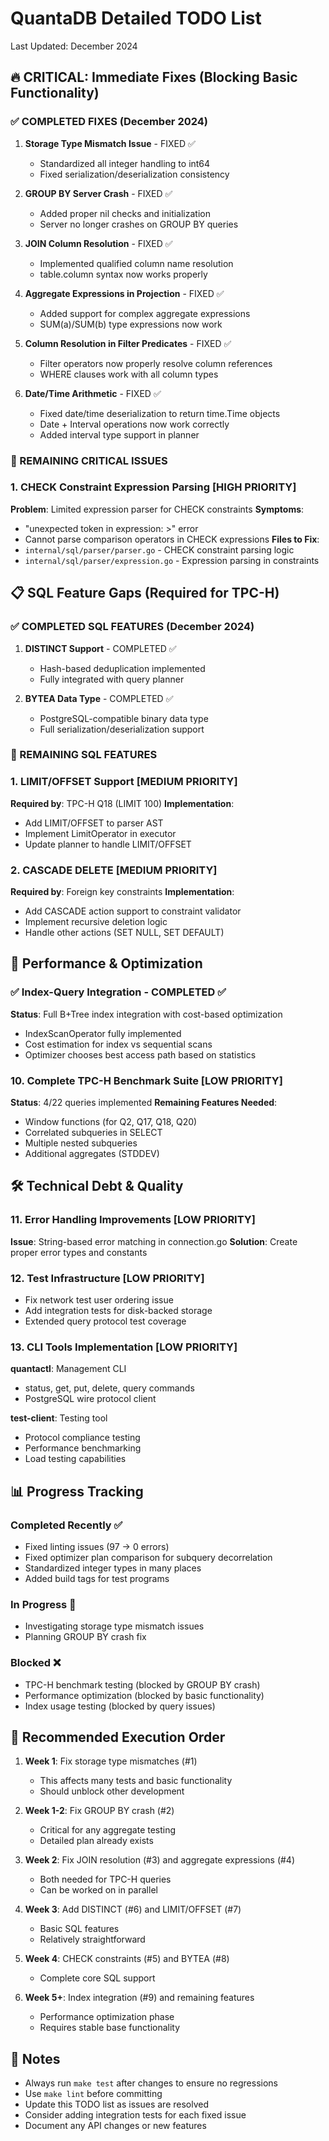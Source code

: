 # QuantaDB Detailed TODO List
Last Updated: December 2024

## 🔥 CRITICAL: Immediate Fixes (Blocking Basic Functionality)

### ✅ COMPLETED FIXES (December 2024)

1. **Storage Type Mismatch Issue** - FIXED ✅
   - Standardized all integer handling to int64
   - Fixed serialization/deserialization consistency

2. **GROUP BY Server Crash** - FIXED ✅
   - Added proper nil checks and initialization
   - Server no longer crashes on GROUP BY queries

3. **JOIN Column Resolution** - FIXED ✅
   - Implemented qualified column name resolution
   - table.column syntax now works properly

4. **Aggregate Expressions in Projection** - FIXED ✅
   - Added support for complex aggregate expressions
   - SUM(a)/SUM(b) type expressions now work

5. **Column Resolution in Filter Predicates** - FIXED ✅
   - Filter operators now properly resolve column references
   - WHERE clauses work with all column types

6. **Date/Time Arithmetic** - FIXED ✅
   - Fixed date/time deserialization to return time.Time objects
   - Date + Interval operations now work correctly
   - Added interval type support in planner

### 🚧 REMAINING CRITICAL ISSUES

### 1. CHECK Constraint Expression Parsing [HIGH PRIORITY]
**Problem**: Limited expression parser for CHECK constraints
**Symptoms**:
- "unexpected token in expression: >" error
- Cannot parse comparison operators in CHECK expressions
**Files to Fix**:
- `internal/sql/parser/parser.go` - CHECK constraint parsing logic
- `internal/sql/parser/expression.go` - Expression parsing in constraints

## 📋 SQL Feature Gaps (Required for TPC-H)

### ✅ COMPLETED SQL FEATURES (December 2024)

1. **DISTINCT Support** - COMPLETED ✅
   - Hash-based deduplication implemented
   - Fully integrated with query planner

2. **BYTEA Data Type** - COMPLETED ✅
   - PostgreSQL-compatible binary data type
   - Full serialization/deserialization support

### 🚧 REMAINING SQL FEATURES

### 1. LIMIT/OFFSET Support [MEDIUM PRIORITY]
**Required by**: TPC-H Q18 (LIMIT 100)
**Implementation**:
- Add LIMIT/OFFSET to parser AST
- Implement LimitOperator in executor
- Update planner to handle LIMIT/OFFSET

### 2. CASCADE DELETE [MEDIUM PRIORITY]
**Required by**: Foreign key constraints
**Implementation**:
- Add CASCADE action support to constraint validator
- Implement recursive deletion logic
- Handle other actions (SET NULL, SET DEFAULT)

## 🔧 Performance & Optimization

### ✅ Index-Query Integration - COMPLETED ✅
**Status**: Full B+Tree index integration with cost-based optimization
- IndexScanOperator fully implemented
- Cost estimation for index vs sequential scans
- Optimizer chooses best access path based on statistics

### 10. Complete TPC-H Benchmark Suite [LOW PRIORITY]
**Status**: 4/22 queries implemented
**Remaining Features Needed**:
- Window functions (for Q2, Q17, Q18, Q20)
- Correlated subqueries in SELECT
- Multiple nested subqueries
- Additional aggregates (STDDEV)

## 🛠️ Technical Debt & Quality

### 11. Error Handling Improvements [LOW PRIORITY]
**Issue**: String-based error matching in connection.go
**Solution**: Create proper error types and constants

### 12. Test Infrastructure [LOW PRIORITY]
- Fix network test user ordering issue
- Add integration tests for disk-backed storage
- Extended query protocol test coverage

### 13. CLI Tools Implementation [LOW PRIORITY]
**quantactl**: Management CLI
- status, get, put, delete, query commands
- PostgreSQL wire protocol client

**test-client**: Testing tool
- Protocol compliance testing
- Performance benchmarking
- Load testing capabilities

## 📊 Progress Tracking

### Completed Recently ✅
- Fixed linting issues (97 → 0 errors)
- Fixed optimizer plan comparison for subquery decorrelation
- Standardized integer types in many places
- Added build tags for test programs

### In Progress 🚧
- Investigating storage type mismatch issues
- Planning GROUP BY crash fix

### Blocked ❌
- TPC-H benchmark testing (blocked by GROUP BY crash)
- Performance optimization (blocked by basic functionality)
- Index usage testing (blocked by query issues)

## 🎯 Recommended Execution Order

1. **Week 1**: Fix storage type mismatches (#1)
   - This affects many tests and basic functionality
   - Should unblock other development

2. **Week 1-2**: Fix GROUP BY crash (#2)
   - Critical for any aggregate testing
   - Detailed plan already exists

3. **Week 2**: Fix JOIN resolution (#3) and aggregate expressions (#4)
   - Both needed for TPC-H queries
   - Can be worked on in parallel

4. **Week 3**: Add DISTINCT (#6) and LIMIT/OFFSET (#7)
   - Basic SQL features
   - Relatively straightforward

5. **Week 4**: CHECK constraints (#5) and BYTEA (#8)
   - Complete core SQL support

6. **Week 5+**: Index integration (#9) and remaining features
   - Performance optimization phase
   - Requires stable base functionality

## 📝 Notes

- Always run `make test` after changes to ensure no regressions
- Use `make lint` before committing
- Update this TODO list as issues are resolved
- Consider adding integration tests for each fixed issue
- Document any API changes or new features